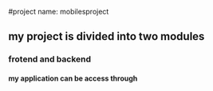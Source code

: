 #project name: mobilesproject
## my project is divided into two modules
### frotend and backend
#### my application can be access through 
